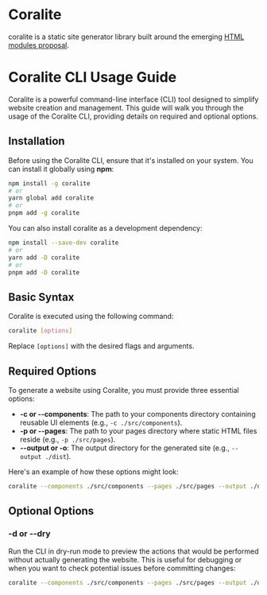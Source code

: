 # Coralite

coralite is a static site generator library built around the emerging [HTML modules proposal](https://github.com/WICG/webcomponents/blob/gh-pages/proposals/html-modules-explainer.md).

# Coralite CLI Usage Guide

Coralite is a powerful command-line interface (CLI) tool designed to simplify website creation and management. This guide will walk you through the usage of the Coralite CLI, providing details on required and optional options.

## Installation

Before using the Coralite CLI, ensure that it's installed on your system. You can install it globally using **npm**:

```bash
npm install -g coralite
# or
yarn global add coralite
# or
pnpm add -g coralite
```
You can also install coralite as a development dependency:

```bash
npm install --save-dev coralite
# or
yarn add -D coralite
# or
pnpm add -D coralite
```

## Basic Syntax

Coralite is executed using the following command:

```bash
coralite [options]
```

Replace `[options]` with the desired flags and arguments.

## Required Options

To generate a website using Coralite, you must provide three essential options:

- **-c or --components**: The path to your components directory containing reusable UI elements (e.g., `-c ./src/components`).
- **-p or --pages**: The path to your pages directory where static HTML files reside (e.g., `-p ./src/pages`).
- **--output or -o**: The output directory for the generated site (e.g., `--output ./dist`).

Here's an example of how these options might look:

```bash
coralite --components ./src/components --pages ./src/pages --output ./dist
```

## Optional Options

### -d or --dry

Run the CLI in dry-run mode to preview the actions that would be performed without actually generating the website. This is useful for debugging or when you want to check potential issues before committing changes:

```bash
coralite --components ./src/components --pages ./src/pages --output ./dist --dry
```

